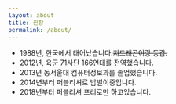 ```yaml
---
layout: about
title: 쥔장
permalink: /about/
---
```


- 1988년, 한국에서 태어났습니다.~~지드래곤이랑 동갑.~~
- 2012년, 육군 71사단 166연대를 전역했습니다.
- 2013년 동서울대 컴퓨터정보과를 졸업했습니다.
- 2014년부터 퍼블리셔로 밥벌이중입니다.
- 2018년부터 퍼블리셔 프리로만 하고있습니다.